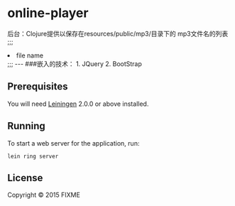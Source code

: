 # online-player

后台：Clojure提供以保存在resources/public/mp3/目录下的
mp3文件名的列表
;;;
<li data-name='file url.mp3'> <a>file name </a></li>
;;;
---
###嵌入的技术：
1. JQuery
2. BootStrap

## Prerequisites

You will need [Leiningen][] 2.0.0 or above installed.

[leiningen]: https://github.com/technomancy/leiningen

## Running

To start a web server for the application, run:

    lein ring server

## License

Copyright © 2015 FIXME
